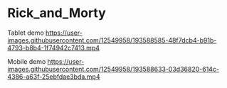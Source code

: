 
# Rick_and_Morty

Tablet demo
https://user-images.githubusercontent.com/12549958/193588585-48f7dcb4-b91b-4793-b8b4-1f74942c7413.mp4


Mobile demo
https://user-images.githubusercontent.com/12549958/193588633-03d36820-614c-4386-a63f-25ebfdae3bda.mp4

